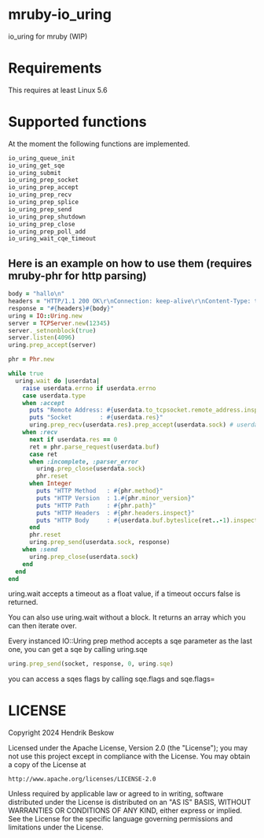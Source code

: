 # mruby-io_uring

io_uring for mruby (WIP)

Requirements
============
This requires at least Linux 5.6

Supported functions
===================

At the moment the following functions are implemented.
```c
io_uring_queue_init
io_uring_get_sqe
io_uring_submit
io_uring_prep_socket
io_uring_prep_accept
io_uring_prep_recv
io_uring_prep_splice
io_uring_prep_send
io_uring_prep_shutdown
io_uring_prep_close
io_uring_prep_poll_add
io_uring_wait_cqe_timeout
```

Here is an example on how to use them (requires mruby-phr for http parsing)
-------------------------------------
```ruby
body = "hallo\n"
headers = "HTTP/1.1 200 OK\r\nConnection: keep-alive\r\nContent-Type: text/plain\r\nContent-Length: #{body.bytesize}\r\n\r\n"
response = "#{headers}#{body}"
uring = IO::Uring.new
server = TCPServer.new(12345)
server._setnonblock(true)
server.listen(4096)
uring.prep_accept(server)

phr = Phr.new

while true
  uring.wait do |userdata|
    raise userdata.errno if userdata.errno
    case userdata.type
    when :accept
      puts "Remote Address: #{userdata.to_tcpsocket.remote_address.inspect}"
      puts "Socket        : #{userdata.res}"
      uring.prep_recv(userdata.res).prep_accept(userdata.sock) # userdata.res is the accepted socket, userdata.sock is the socket passed to prep_accept, aka the server socket.
    when :recv
      next if userdata.res == 0
      ret = phr.parse_request(userdata.buf)
      case ret
      when :incomplete, :parser_error
        uring.prep_close(userdata.sock)
        phr.reset
      when Integer
        puts "HTTP Method   : #{phr.method}"
        puts "HTTP Version  : 1.#{phr.minor_version}"
        puts "HTTP Path     : #{phr.path}"
        puts "HTTP Headers  : #{phr.headers.inspect}"
        puts "HTTP Body     : #{userdata.buf.byteslice(ret..-1).inspect}"
      end
      phr.reset
      uring.prep_send(userdata.sock, response)
    when :send
      uring.prep_close(userdata.sock)
    end
  end
end
```

uring.wait accepts a timeout as a float value, if a timeout occurs false is returned.

You can also use uring.wait without a block.
It returns an array which you can then iterate over.

Every instanced IO::Uring prep method accepts a sqe parameter as the last one, you can get a sqe by calling uring.sqe
```ruby
uring.prep_send(socket, response, 0, uring.sqe)
```

you can access a sqes flags by calling sqe.flags and sqe.flags=


LICENSE
=======
Copyright 2024 Hendrik Beskow

Licensed under the Apache License, Version 2.0 (the "License");
you may not use this project except in compliance with the License.
You may obtain a copy of the License at

    http://www.apache.org/licenses/LICENSE-2.0

Unless required by applicable law or agreed to in writing, software
distributed under the License is distributed on an "AS IS" BASIS,
WITHOUT WARRANTIES OR CONDITIONS OF ANY KIND, either express or implied.
See the License for the specific language governing permissions and
limitations under the License.